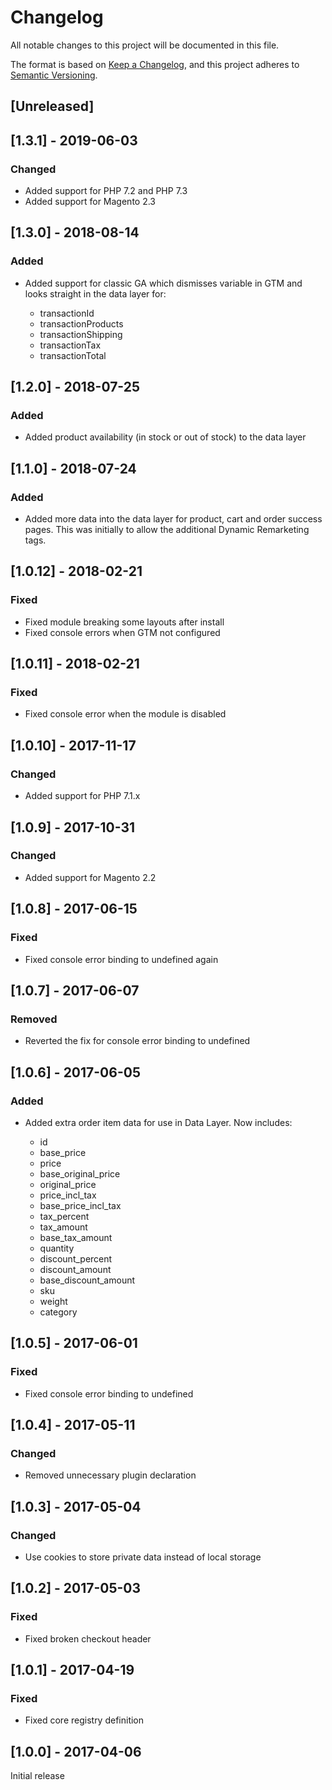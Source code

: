 # Changelog
All notable changes to this project will be documented in this file.

The format is based on [Keep a Changelog](https://keepachangelog.com/en/1.0.0/),
and this project adheres to [Semantic Versioning](https://semver.org/spec/v2.0.0.html).

## [Unreleased]

## [1.3.1] - 2019-06-03

### Changed

- Added support for PHP 7.2 and PHP 7.3
- Added support for Magento 2.3

## [1.3.0] - 2018-08-14

### Added

- Added support for classic GA which dismisses variable in GTM and looks straight in the data layer for:

    - transactionId
    - transactionProducts
    - transactionShipping
    - transactionTax
    - transactionTotal

## [1.2.0] - 2018-07-25

### Added

- Added product availability (in stock or out of stock) to the data layer

## [1.1.0] - 2018-07-24

### Added

- Added more data into the data layer for product, cart and order success pages. This was initially to allow the additional Dynamic Remarketing tags.

## [1.0.12] - 2018-02-21

### Fixed

- Fixed module breaking some layouts after install
- Fixed console errors when GTM not configured

## [1.0.11] - 2018-02-21

### Fixed

- Fixed console error when the module is disabled

## [1.0.10] - 2017-11-17

### Changed

- Added support for PHP 7.1.x

## [1.0.9] - 2017-10-31

### Changed

- Added support for Magento 2.2

## [1.0.8] - 2017-06-15

### Fixed

- Fixed console error binding to undefined again

## [1.0.7] - 2017-06-07

### Removed

- Reverted the fix for console error binding to undefined

## [1.0.6] - 2017-06-05

### Added

- Added extra order item data for use in Data Layer. Now includes:
  
   - id
   - base_price
   - price
   - base_original_price
   - original_price
   - price_incl_tax
   - base_price_incl_tax
   - tax_percent
   - tax_amount
   - base_tax_amount
   - quantity
   - discount_percent
   - discount_amount
   - base_discount_amount
   - sku
   - weight
   - category


## [1.0.5] - 2017-06-01

### Fixed

- Fixed console error binding to undefined

## [1.0.4] - 2017-05-11

### Changed

- Removed unnecessary plugin declaration

## [1.0.3] - 2017-05-04

### Changed

- Use cookies to store private data instead of local storage

## [1.0.2] - 2017-05-03

### Fixed

- Fixed broken checkout header

## [1.0.1] - 2017-04-19

### Fixed

- Fixed core registry definition

## [1.0.0] - 2017-04-06

Initial release
